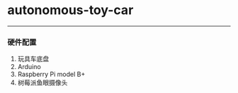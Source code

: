 # autonomous-toy-car
------------------------------------------------------------

### 硬件配置
  1. 玩具车底盘
  2. Arduino
  3. Raspberry Pi model B+
  4. 树莓派鱼眼摄像头
